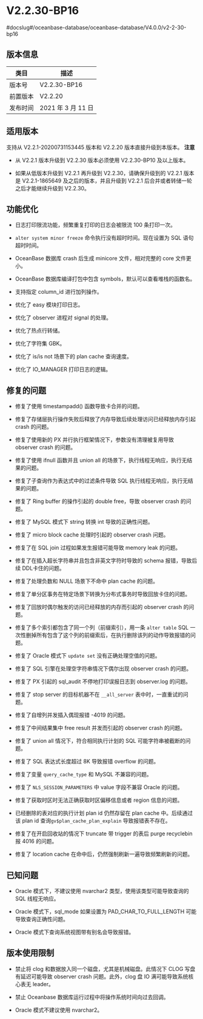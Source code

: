 V2.2.30-BP16 
=================================
#docslug#/oceanbase-database/oceanbase-database/V4.0.0/v2-2-30-bp16


版本信息 
-------------------------



|  类目  |       描述        |
|------|-----------------|
| 版本号  | V2.2.30-BP16    |
| 前置版本 | V2.2.20         |
| 发布时间 | 2021 年 3 月 11 日 |



适用版本 
-------------------------

支持从 V2.2.1-20200731153445 版本和 V2.2.20 版本直接升级到本版本。
**注意**



* 从 V2.2.1 版本升级到 V2.2.30 版本必须使用 V2.2.30-BP10 及以上版本。

  

* 如果从低版本升级到 V2.2.1 再升级到 V2.2.30，请确保升级到的 V2.2.1 版本是 V2.2.1-1865649 及之后的版本，并且升级到 V2.2.1 后合并或者转储一轮之后才能继续升级到 V2.2.30。

  




功能优化 
-------------------------

* 日志打印限流功能，频繁重复打印的日志会被限流 100 条打印一次。

  

* `alter system minor freeze` 命令执行没有超时时间。现在设置为 SQL 语句超时时间。

  

* OceanBase 数据库 crash 后生成 minicore 文件，相对完整的 core 文件更小。

  

* OceanBase 数据库编译打包中包含 symbols，默认可以查看堆栈的函数名。

  

* 支持指定 column_id 进行加列操作。

  

* 优化了 easy 模块打印日志。

  

* 优化了 observer 进程对 signal 的处理。

  

* 优化了热点行转储。

  

* 优化了字符集 GBK。

  

* 优化了 is/is not 场景下的 plan cache 查询速度。

  

* 优化了 IO_MANAGER 打印日志的逻辑。

  




修复的问题 
--------------------------

* 修复了使用 timestampadd() 函数导致卡合并的问题。

  

* 修复了存储层执行操作失败后释放了内存导致后续处理访问已经释放内存引起 crash 的问题。

  

* 修复了使用新的 PX 并行执行框架情况下，参数没有清理被复用导致 observer crash 的问题。

  

* 修复了使用 ifnull 函数并且 union all 的场景下，执行线程无响应，执行无结果的问题。

  

* 修复了子查询作为表达式中的过滤条件导致 SQL 执行线程无响应，执行无结果的问题。

  

* 修复了 Ring buffer 的操作引起的 double free，导致 observer crash 的问题。

  

* 修复了 MySQL 模式下 string 转换 int 导致的正确性问题。

  

* 修复了 micro block cache 处理时引起的 observer crash 问题。

  

* 修复了在 SQL join 过程如果发生报错可能导致 memory leak 的问题。

  

* 修复了在插入超长字符串并且包含非英文字符时导致的 schema 报错，导致后续 DDL卡住的问题。

  

* 修复了处理负数和 NULL 场景下不命中 plan cache 的问题。

  

* 修复了单分区事务在特定场景下转换为分布式事务时导致回放卡住的问题。

  

* 修复了回放时偶尔触发的访问已经释放的内存而引起的 observer crash 的问题。

  

* 修复了多个索引都包含了同一个列（前缀索引），用一条 `alter table` SQL 一次性删掉所有包含了这个列的前缀索后，在执行删除该列的动作导致报错的问题。

  

* 修复了 Oracle 模式下 `update set` 没有正确处理空值的问题。

  

* 修复了 SQL 引擎在处理空字符串情况下偶尔出现 observer crash 的问题。

  

* 修复了 PX 引起的 sql_audit 不停地打印误报日志到 observer.log 的问题。

  

* 修复了 stop server 的目标机器不在 `__all_server` 表中时，一直重试的问题。

  

* 修复了自增列并发插入偶现报错 -4019 的问题。

  

* 修复了中间结果集中 free result 并发而引起的 observer crash 的问题。

  

* 修复了 union all 情况下，符合相同执行计划的 SQL 可能字符串被截断的问题。

  

* 修复了 SQL 表达式长度超过 8K 导致报错 overflow 的问题。

  

* 修复了变量 `query_cache_type` 和 MySQL 不兼容的问题。

  

* 修复了 `NLS_SESSION_PARAMETERS` 中 value 字段不兼容 Oracle 的问题。

  

* 修复了获取时区时无法正确获取时区偏移信息或者 region 信息的问题。

  

* 已经删除的表对应的执行计划 plan id 仍然存留在 plan cache 中。后续通过该 plan id 查询`gv$plan_cache_plan_explain` 导致报错表不存在。

  

* 修复了在开启回收站的情况下 truncate 带 trigger 的表后 purge recyclebin 报 4016 的问题。

  

* 修复了 location cache 在命中后，仍然强制刷新一遍导致频繁刷新的问题。

  




已知问题 
-------------------------

* Oracle 模式下，不建议使用 nvarchar2 类型，使用该类型可能导致查询的 SQL 线程无响应。

  

* Oracle 模式下，sql_mode 如果设置为 PAD_CHAR_TO_FULL_LENGTH 可能导致查询正确性问题。

  

* Oracle 模式下查询系统视图带有别名会导致报错。

  




版本使用限制 
---------------------------

* 禁止将 clog 和数据放入同一个磁盘，尤其是机械磁盘。此情况下 CLOG 写盘有延迟可能导致 observer crash 问题。此外，clog 盘 IO 满可能导致系统核心表无 leader。

  

* 禁止 Oceanbase 数据库运行过程中将操作系统时间向过去回调。

  

* Oracle 模式不建议使用 nvarchar2。

  



